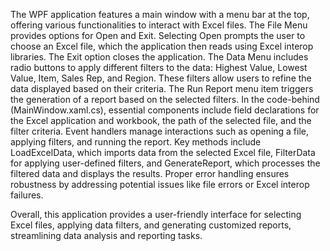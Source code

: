 The WPF application features a main window with a menu bar at the top, offering various functionalities to interact with Excel files. The File Menu provides options for Open and Exit. Selecting Open prompts the user to choose an Excel file, which the application then reads using Excel interop libraries. The Exit option closes the application. The Data Menu includes radio buttons to apply different filters to the data: Highest Value, Lowest Value, Item, Sales Rep, and Region. These filters allow users to refine the data displayed based on their criteria. The Run Report menu item triggers the generation of a report based on the selected filters.
In the code-behind (MainWindow.xaml.cs), essential components include field declarations for the Excel application and workbook, the path of the selected file, and the filter criteria. Event handlers manage interactions such as opening a file, applying filters, and running the report. Key methods include LoadExcelData, which imports data from the selected Excel file, FilterData for applying user-defined filters, and GenerateReport, which processes the filtered data and displays the results. Proper error handling ensures robustness by addressing potential issues like file errors or Excel interop failures.

Overall, this application provides a user-friendly interface for selecting Excel files, applying data filters, and generating customized reports, streamlining data analysis and reporting tasks.
